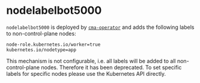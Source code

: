 # nodelabelbot5000

`nodelabelbot5000` is deployed by [`cma-operator`][cma-operator] and adds
the following labels to non-control-plane nodes:

```
node-role.kubernetes.io/worker=true
kubernetes.io/nodetype=app
```

This mechanism is not configurable, i.e. all labels will be added to all
non-control-plane nodes. Therefore it has been deprecated. To set specific
labels for specific nodes please use the Kubernetes API directly.

[cma-operator]: https://github.com/samsung-cnct/cma-operator
